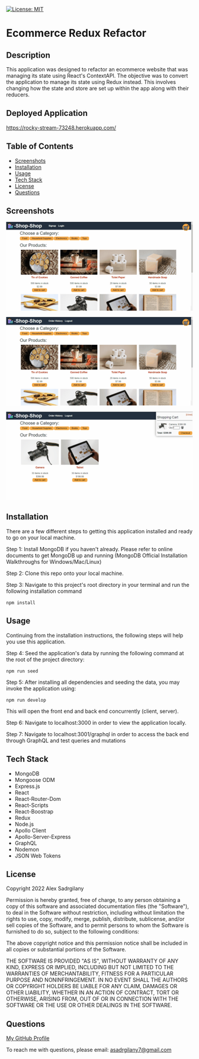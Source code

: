 [![License: MIT](https://img.shields.io/badge/License-MIT-yellow.svg)](https://opensource.org/licenses/MIT)

# Ecommerce Redux Refactor

## Description

This application was designed to refactor an ecommerce website that was managing its state using React's ContextAPI. The objective was to convert the application to manage its state using Redux instead. This involves changing how the state and store are set up within the app along with their reducers.

## Deployed Application

https://rocky-stream-73248.herokuapp.com/

## Table of Contents

* [Screenshots](#screenshots)
* [Installation](#installation)
* [Usage](#usage)
* [Tech Stack](#tech-stack)
* [License](#license)
* [Questions](#questions)

## Screenshots

![Gif of Signup](./server/assets/signup.gif)

![Gif of Functionality](./server/assets/functionality.gif)

![Gif of Checkout](./server/assets/checkout.gif)

## Installation

There are a few different steps to getting this application installed and ready to go on your local machine.

Step 1: Install MongoDB if you haven't already. Please refer to online documents to get MongoDB up and running (MongoDB Official Installation Walkthroughs for Windows/Mac/Linux)

Step 2: Clone this repo onto your local machine.

Step 3: Navigate to this project's root directory in your terminal and run the following installation command

```
npm install
```


## Usage

Continuing from the installation instructions, the following steps will help you use this application.

Step 4: Seed the application's data by running the following command at the root of the project directory:

```
npm run seed
```

Step 5: After installing all dependencies and seeding the data, you may invoke the application using:

```
npm run develop
```

This will open the front end and back end concurrently (client, server).

Step 6: Navigate to localhost:3000 in order to view the application locally.

Step 7: Navigate to localhost:3001/graphql in order to access the back end through GraphQL and test queries and mutations

## Tech Stack

- MongoDB
- Mongoose ODM
- Express.js
- React
- React-Router-Dom
- React-Scripts
- React-Boostrap
- Redux
- Node.js
- Apollo Client
- Apollo-Server-Express
- GraphQL
- Nodemon
- JSON Web Tokens

## License

Copyright 2022 Alex Sadrgilany

Permission is hereby granted, free of charge, to any person obtaining a copy 
of this software and associated documentation files (the "Software"), to deal 
in the Software without restriction, including without limitation the rights to 
use, copy, modify, merge, publish, distribute, sublicense, and/or sell copies of the 
Software, and to permit persons to whom the Software is furnished to do so, 
subject to the following conditions:

The above copyright notice and this permission notice shall be included in all 
copies or substantial portions of the Software.

THE SOFTWARE IS PROVIDED "AS IS", WITHOUT WARRANTY OF ANY KIND, EXPRESS OR IMPLIED, 
INCLUDING BUT NOT LIMITED TO THE WARRANTIES OF MERCHANTABILITY, FITNESS FOR A 
PARTICULAR PURPOSE AND NONINFRINGEMENT. IN NO EVENT SHALL THE AUTHORS OR COPYRIGHT 
HOLDERS BE LIABLE FOR ANY CLAIM, DAMAGES OR OTHER LIABILITY, WHETHER IN AN ACTION OF 
CONTRACT, TORT OR OTHERWISE, ARISING FROM, OUT OF OR IN CONNECTION WITH THE SOFTWARE 
OR THE USE OR OTHER DEALINGS IN THE SOFTWARE.

## Questions

[My GitHub Profile](https://github.com/asadg7)

To reach me with questions, please email: asadrgilany7@gmail.com